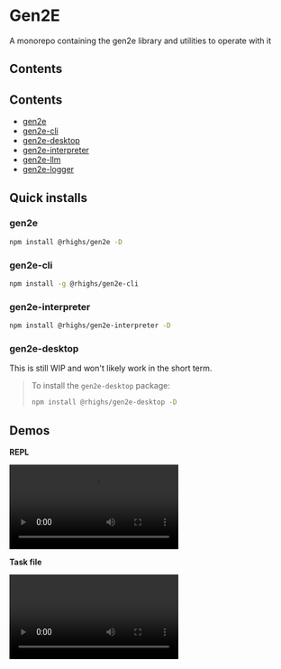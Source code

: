 # Gen2E

A monorepo containing the gen2e library and utilities to operate with it

## Contents

## Contents

- [gen2e](./packages/gen2e/README.md)
- [gen2e-cli](./packages/gen2e-cli/README.md)
- [gen2e-desktop](./packages/gen2e-desktop/README.md)
- [gen2e-interpreter](./packages/gen2e-interpreter/README.md)
- [gen2e-llm](./packages/gen2e-llm/)
- [gen2e-logger](./packages/gen2e-logger/)

## Quick installs

### gen2e
```bash
npm install @rhighs/gen2e -D
```

### gen2e-cli
```bash
npm install -g @rhighs/gen2e-cli
```

### gen2e-interpreter
```bash
npm install @rhighs/gen2e-interpreter -D
```

### gen2e-desktop

This is still WIP and won't likely work in the short term.

> To install the `gen2e-desktop` package:
> 
> ```bash
> npm install @rhighs/gen2e-desktop -D
> ```

## Demos

**REPL**

![gen2e-repl-demo](assets/repl-example.mp4)

**Task file**

![gen2e-tasks-demo](assets/task-gen-example.mp4)
